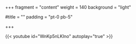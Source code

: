 +++
fragment = "content"
weight = 140
background = "light"

#title = ""
padding = "pt-0 pb-5"

+++

{{< youtube id="WnKp5nLKlno" autoplay="true" >}}


